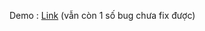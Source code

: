 Demo : [Link](https://fullstack.edu.vn/external-url?continue=https%3A%2F%2Fxmax034.github.io%2FMusic-Player%2F) (vẫn còn 1 số bug chưa fix được)
